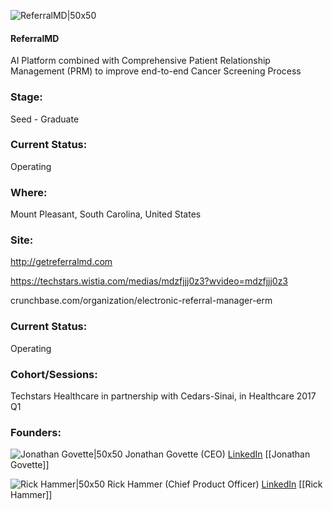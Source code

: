 

![ReferralMD|50x50](https://apimg.techstars.com/connect/images/image_files/62e806338242bf00082523ec/original/2022-08-01_9-58-07.png)

#### ReferralMD
AI Platform combined with Comprehensive Patient Relationship Management (PRM) to improve end-to-end Cancer Screening Process

### Stage: 
Seed - Graduate 

### Current Status: 
Operating

### Where:
Mount Pleasant, South Carolina, United States

### Site:
http://getreferralmd.com

https://techstars.wistia.com/medias/mdzfjjj0z3?wvideo=mdzfjjj0z3

crunchbase.com/organization/electronic-referral-manager-erm

### Current Status: 
Operating

### Cohort/Sessions: 
Techstars Healthcare in partnership with Cedars-Sinai, in Healthcare 2017 Q1

### Founders: 

![Jonathan Govette|50x50](https://apimg.techstars.com/connect/images/image_files/62de1f7b8d27b70008cb45dc/original/Jonathan_SQ.png) Jonathan Govette (CEO) [LinkedIn](https://linkedin.com/in/jonathangovette) [[Jonathan Govette]]

![Rick Hammer|50x50](https://apimg.techstars.com/connect/images/image_files/5883b9af9c66a935f800002b/original/RickHeadshot.jpg) Rick Hammer (Chief Product Officer) [LinkedIn](https://linkedin.com/in/rickhammer) [[Rick Hammer]]


